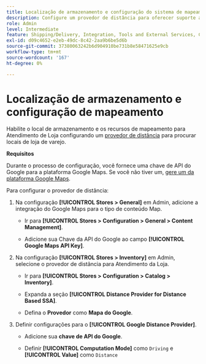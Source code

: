 ```yaml
---
title: Localização de armazenamento e configuração do sistema de mapeamento
description: Configure um provedor de distância para oferecer suporte ao mapeamento de localização de loja na interface de loja. As soluções de Atendimento da Loja exigem um provedor à distância para habilitar a pesquisa na loja de varejo e outros recursos de mapeamento e agendamento para o fluxo de trabalho de atendimento completo.
role: Admin
level: Intermediate
feature: Shipping/Delivery, Integration, Tools and External Services, Configuration
exl-id: d09c4652-e2eb-49dc-8c42-2aa9b6be5d6b
source-git-commit: 37380063242b6d904910be731b8e58471625e9cb
workflow-type: tm+mt
source-wordcount: '167'
ht-degree: 0%

---
```


# Localização de armazenamento e configuração de mapeamento

Habilite o local de armazenamento e os recursos de mapeamento para Atendimento de Loja configurando um [provedor de distância](https://experienceleague.adobe.com/en/docs/commerce-admin/inventory/configuration/distance-priority-algorithm) para procurar locais de loja de varejo.

**Requisitos**

Durante o processo de configuração, você fornece uma chave de API do Google para a plataforma Google Maps. Se você não tiver um, [gere um da plataforma Google Maps](https://experienceleague.adobe.com/en/docs/commerce-admin/inventory/configuration/distance-priority-algorithm#configure-google-maps).

Para configurar o provedor de distância:

1. Na configuração **[!UICONTROL Stores > General]** em Admin, adicione a integração do Google Maps para o tipo de conteúdo Map.

   - Ir para **[!UICONTROL Stores > Configuration  > General > Content Management]**.

   - Adicione sua Chave da API do Google ao campo **[!UICONTROL Google Maps API Key]**.

1. Na configuração **[!UICONTROL Stores > Inventory]** em Admin, selecione o provedor de distância para Atendimento da Loja.

   - Ir para **[!UICONTROL Stores > Configuration > Catalog > Inventory]**.

   - Expanda a seção **[!UICONTROL Distance Provider for Distance Based SSA]**.

   - Defina o **Provedor** como **Mapa do Google**.

1. Definir configurações para o **[!UICONTROL Google Distance Provider]**.

   - Adicione sua **chave de API do Google**.

   - Definir **[!UICONTROL Computation Mode]** como `Driving` e **[!UICONTROL Value]** como `Distance`
